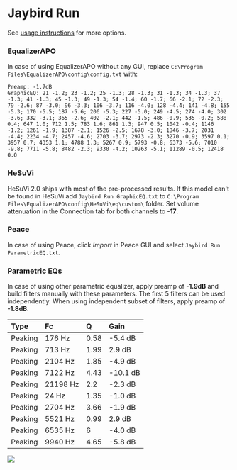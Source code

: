 # Jaybird Run
See [usage instructions](https://github.com/jaakkopasanen/AutoEq#usage) for more options.

### EqualizerAPO
In case of using EqualizerAPO without any GUI, replace `C:\Program Files\EqualizerAPO\config\config.txt`
with:
```
Preamp: -1.7dB
GraphicEQ: 21 -1.2; 23 -1.2; 25 -1.3; 28 -1.3; 31 -1.3; 34 -1.3; 37 -1.3; 41 -1.3; 45 -1.3; 49 -1.3; 54 -1.4; 60 -1.7; 66 -2.1; 72 -2.3; 79 -2.6; 87 -3.0; 96 -3.3; 106 -3.7; 116 -4.0; 128 -4.4; 141 -4.8; 155 -5.3; 170 -5.5; 187 -5.6; 206 -5.3; 227 -5.0; 249 -4.5; 274 -4.0; 302 -3.6; 332 -3.1; 365 -2.6; 402 -2.1; 442 -1.5; 486 -0.9; 535 -0.2; 588 0.4; 647 1.0; 712 1.5; 783 1.6; 861 1.3; 947 0.5; 1042 -0.4; 1146 -1.2; 1261 -1.9; 1387 -2.1; 1526 -2.5; 1678 -3.0; 1846 -3.7; 2031 -4.4; 2234 -4.7; 2457 -4.6; 2703 -3.7; 2973 -2.3; 3270 -0.9; 3597 0.1; 3957 0.7; 4353 1.1; 4788 1.3; 5267 0.9; 5793 -0.8; 6373 -5.6; 7010 -9.8; 7711 -5.8; 8482 -2.3; 9330 -4.2; 10263 -5.1; 11289 -0.5; 12418 0.0
```

### HeSuVi
HeSuVi 2.0 ships with most of the pre-processed results. If this model can't be found in HeSuVi add
`Jaybird Run GraphicEQ.txt` to `C:\Program Files\EqualizerAPO\config\HeSuVi\eq\custom\` folder.
Set volume attenuation in the Connection tab for both channels to **-17**.

### Peace
In case of using Peace, click *Import* in Peace GUI and select `Jaybird Run ParametricEQ.txt`.

### Parametric EQs
In case of using other parametric equalizer, apply preamp of **-1.9dB** and build filters manually
with these parameters. The first 5 filters can be used independently.
When using independent subset of filters, apply preamp of **-1.8dB**.

| Type    | Fc       |    Q | Gain     |
|:--------|:---------|:-----|:---------|
| Peaking | 176 Hz   | 0.58 | -5.4 dB  |
| Peaking | 713 Hz   | 1.99 | 2.9 dB   |
| Peaking | 2104 Hz  | 1.85 | -4.9 dB  |
| Peaking | 7122 Hz  | 4.43 | -10.1 dB |
| Peaking | 21198 Hz | 2.2  | -2.3 dB  |
| Peaking | 24 Hz    | 1.35 | -1.0 dB  |
| Peaking | 2704 Hz  | 3.66 | -1.9 dB  |
| Peaking | 5521 Hz  | 0.99 | 2.9 dB   |
| Peaking | 6535 Hz  | 6    | -4.0 dB  |
| Peaking | 9940 Hz  | 4.65 | -5.8 dB  |

![](https://raw.githubusercontent.com/jaakkopasanen/AutoEq/master/results/rtings/avg/Jaybird%20Run/Jaybird%20Run.png)